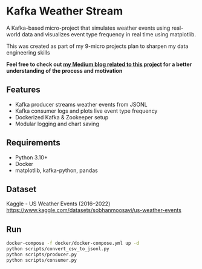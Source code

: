 # Kafka Weather Stream

A Kafka-based micro-project that simulates weather events using real-world data and visualizes event type frequency in real time using matplotlib.

This was created as part of my 9-micro projects plan to sharpen my data engineering skills

**Feel free to check out [my Medium blog related to this project](https://smirithika.medium.com/streaming-real-time-weather-events-with-kafka-try-within-a-day-micro-project-1-13f04ac70384) for a better understanding of the process and motivation**

## Features
- Kafka producer streams weather events from JSONL
- Kafka consumer logs and plots live event type frequency
- Dockerized Kafka & Zookeeper setup
- Modular logging and chart saving

## Requirements
- Python 3.10+
- Docker
- matplotlib, kafka-python, pandas

## Dataset 
Kaggle - US Weather Events (2016–2022)
https://www.kaggle.com/datasets/sobhanmoosavi/us-weather-events

## Run
```bash
docker-compose -f docker/docker-compose.yml up -d
python scripts/convert_csv_to_jsonl.py
python scripts/producer.py
python scripts/consumer.py
